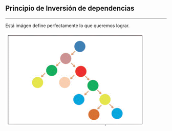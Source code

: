 ## Principio de Inversión de dependencias
---------------------------

Está imágen define perfectamente lo que queremos lograr.

![DIP](/images/dip.gif)
